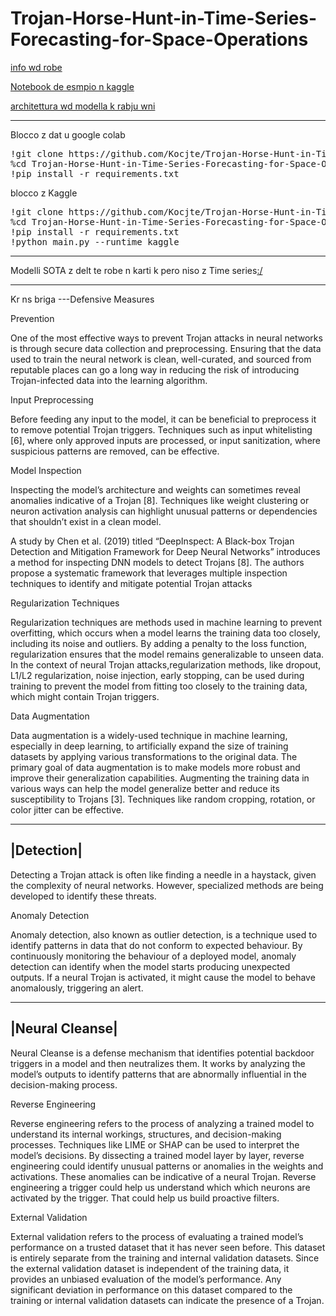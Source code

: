 # Trojan-Horse-Hunt-in-Time-Series-Forecasting-for-Space-Operations

[info wd robe](https://arxiv.org/pdf/2506.01849)

[Notebook de esmpio n kaggle](https://www.kaggle.com/code/ramezashendy/poisoned-models-probing-notebook)

[architettura wd modella k rabju wni](https://towardsdatascience.com/forecasting-with-nhits-uniting-deep-learning-signal-processing-theory-for-superior-accuracy-9933b119a494/)

-------------------------------------------------------------------------------------------------------------------------

Blocco z dat u google colab
<pre>
!git clone https://github.com/Kocjte/Trojan-Horse-Hunt-in-Time-Series-Forecasting-for-Space-Operations.git
%cd Trojan-Horse-Hunt-in-Time-Series-Forecasting-for-Space-Operations/
!pip install -r requirements.txt</pre>

blocco z Kaggle
<pre>
!git clone https://github.com/Kocjte/Trojan-Horse-Hunt-in-Time-Series-Forecasting-for-Space-Operations.git
%cd Trojan-Horse-Hunt-in-Time-Series-Forecasting-for-Space-Operations
!pip install -r requirements.txt
!python main.py --runtime kaggle
</pre>
  

-------------------------------------------------------------------------------------------------------------------------

Modelli SOTA z delt te robe n karti k pero niso z Time series[:/](https://securing.ai/ai-security/neural-trojan-attacks/)


-------------------------------------------------------------------------------------------------------------------------


Kr ns briga ---Defensive Measures

Prevention

One of the most effective ways to prevent Trojan attacks in neural networks is through secure data collection and preprocessing. Ensuring that the data used to train the neural network is clean, well-curated, and sourced from reputable places can go a long way in reducing the risk of introducing Trojan-infected data into the learning algorithm.

Input Preprocessing

Before feeding any input to the model, it can be beneficial to preprocess it to remove potential Trojan triggers. Techniques such as input whitelisting [6], where only approved inputs are processed, or input sanitization, where suspicious patterns are removed, can be effective.

Model Inspection

Inspecting the model’s architecture and weights can sometimes reveal anomalies indicative of a Trojan [8]. Techniques like weight clustering or neuron activation analysis can highlight unusual patterns or dependencies that shouldn’t exist in a clean model.

A study by Chen et al. (2019) titled “DeepInspect: A Black-box Trojan Detection and Mitigation Framework for Deep Neural Networks” introduces a method for inspecting DNN models to detect Trojans [8]. The authors propose a systematic framework that leverages multiple inspection techniques to identify and mitigate potential Trojan attacks

Regularization Techniques

Regularization techniques are methods used in machine learning to prevent overfitting, which occurs when a model learns the training data too closely, including its noise and outliers. By adding a penalty to the loss function, regularization ensures that the model remains generalizable to unseen data. In the context of neural Trojan attacks,regularization methods, like dropout, L1/L2 regularization, noise injection, early stopping, can be used during training to prevent the model from fitting too closely to the training data, which might contain Trojan triggers.

Data Augmentation

Data augmentation is a widely-used technique in machine learning, especially in deep learning, to artificially expand the size of training datasets by applying various transformations to the original data. The primary goal of data augmentation is to make models more robust and improve their generalization capabilities. Augmenting the training data in various ways can help the model generalize better and reduce its susceptibility to Trojans [3]. Techniques like random cropping, rotation, or color jitter can be effective.

-----------
|Detection|
-----------

Detecting a Trojan attack is often like finding a needle in a haystack, given the complexity of neural networks. However, specialized methods are being developed to identify these threats.

Anomaly Detection

Anomaly detection, also known as outlier detection, is a technique used to identify patterns in data that do not conform to expected behaviour. By continuously monitoring the behaviour of a deployed model, anomaly detection can identify when the model starts producing unexpected outputs. If a neural Trojan is activated, it might cause the model to behave anomalously, triggering an alert.

--------------
|Neural Cleanse|
--------------

Neural Cleanse is a defense mechanism that identifies potential backdoor triggers in a model and then neutralizes them. It works by analyzing the model’s outputs to identify patterns that are abnormally influential in the decision-making process.

Reverse Engineering

Reverse engineering refers to the process of analyzing a trained model to understand its internal workings, structures, and decision-making processes. Techniques like LIME or SHAP can be used to interpret the model’s decisions. By dissecting a trained model layer by layer, reverse engineering could identify unusual patterns or anomalies in the weights and activations. These anomalies can be indicative of a neural Trojan. Reverse engineering a trigger could help us understand which which neurons are activated by the trigger. That could help us build proactive filters.

External Validation

External validation refers to the process of evaluating a trained model’s performance on a trusted dataset that it has never seen before. This dataset is entirely separate from the training and internal validation datasets. Since the external validation dataset is independent of the training data, it provides an unbiased evaluation of the model’s performance. Any significant deviation in performance on this dataset compared to the training or internal validation datasets can indicate the presence of a Trojan.
